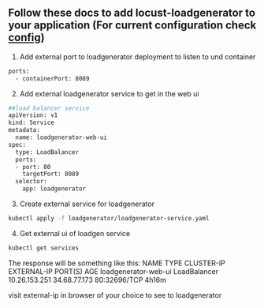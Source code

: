 ## Follow these docs to add locust-loadgenerator to your application (For current configuration check [config](../../src/loadgenerator))

1. Add external port to loadgenerator deployment to listen to und container
```sh
ports:
  - containerPort: 8089
```

2. Add external loadgenerator service to get in the web ui

```sh
##load balancer service
apiVersion: v1
kind: Service
metadata:
  name: loadgenerator-web-ui
spec:
  type: LoadBalancer
  ports:
  - port: 80
    targetPort: 8089
  selector:
    app: loadgenerator
```

3. Create external service for loadgenerator

```sh
kubectl apply -f loadgenerator/loadgenerator-service.yaml
```

4. Get external ui of loadgen service

```sh
kubectl get services
```

The response will be something like this:
NAME                    TYPE           CLUSTER-IP      EXTERNAL-IP    PORT(S)        AGE
loadgenerator-web-ui    LoadBalancer   10.26.153.251   34.68.77.173   80:32696/TCP   4h16m

visit external-ip in browser of your choice to see to loadgenerator